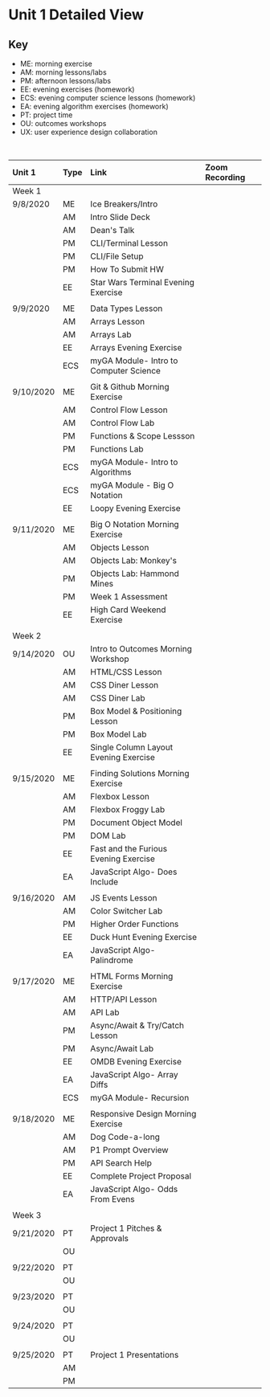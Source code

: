 # Unit 1 Detailed View

## Key

- ME: morning exercise
- AM: morning lessons/labs
- PM: afternoon lessons/labs
- EE: evening exercises (homework)
- ECS: evening computer science lessons (homework)
- EA: evening algorithm exercises (homework)
- PT: project time
- OU: outcomes workshops
- UX: user experience design collaboration

<br>

| **Unit 1** | **Type** | **Link**                               | **Zoom Recording** |
| :--------- | :------- | :------------------------------------- | :----------------- |
| Week 1     |          |                                        |                    |
| 9/8/2020   | ME       | Ice Breakers/Intro                     |                    |
|            | AM       | Intro Slide Deck                       |                    |
|            | AM       | Dean's Talk                            |                    |
|            | PM       | CLI/Terminal Lesson                    |                    |
|            | PM       | CLI/File Setup                         |                    |
|            | PM       | How To Submit HW                       |                    |
|            | EE       | Star Wars Terminal Evening Exercise    |                    |
|            |          |                                        |                    |
| 9/9/2020   | ME       | Data Types Lesson                      |                    |
|            | AM       | Arrays Lesson                          |                    |
|            | AM       | Arrays Lab                             |                    |
|            | EE       | Arrays Evening Exercise                |                    |
|            | ECS      | myGA Module- Intro to Computer Science |                    |
|            |          |                                        |                    |
| 9/10/2020  | ME       | Git & Github Morning Exercise          |                    |
|            | AM       | Control Flow Lesson                    |                    |
|            | AM       | Control Flow Lab                       |                    |
|            | PM       | Functions & Scope Lessson              |                    |
|            | PM       | Functions Lab                          |                    |
|            | ECS      | myGA Module- Intro to Algorithms       |                    |
|            | ECS      | myGA Module - Big O Notation           |                    |
|            | EE       | Loopy Evening Exercise                 |                    |
|            |          |                                        |                    |
| 9/11/2020  | ME       | Big O Notation Morning Exercise        |                    |
|            | AM       | Objects Lesson                         |                    |
|            | AM       | Objects Lab: Monkey's                  |                    |
|            | PM       | Objects Lab: Hammond Mines             |                    |
|            | PM       | Week 1 Assessment                      |                    |
|            | EE       | High Card Weekend Exercise             |                    |
|            |          |                                        |                    |
| Week 2     |          |                                        |                    |
| 9/14/2020  | OU       | Intro to Outcomes Morning Workshop     |                    |
|            | AM       | HTML/CSS Lesson                        |                    |
|            | AM       | CSS Diner Lesson                       |                    |
|            | AM       | CSS Diner Lab                          |                    |
|            | PM       | Box Model & Positioning Lesson         |                    |
|            | PM       | Box Model Lab                          |                    |
|            | EE       | Single Column Layout Evening Exercise  |                    |
|            |          |                                        |                    |
| 9/15/2020  | ME       | Finding Solutions Morning Exercise     |                    |
|            | AM       | Flexbox Lesson                         |                    |
|            | AM       | Flexbox Froggy Lab                     |                    |
|            | PM       | Document Object Model                  |                    |
|            | PM       | DOM Lab                                |                    |
|            | EE       | Fast and the Furious Evening Exercise  |                    |
|            | EA       | JavaScript Algo- Does Include          |                    |
|            |          |                                        |                    |
| 9/16/2020  | AM       | JS Events Lesson                       |                    |
|            | AM       | Color Switcher Lab                     |                    |
|            | PM       | Higher Order Functions                 |                    |
|            | EE       | Duck Hunt Evening Exercise             |                    |
|            | EA       | JavaScript Algo- Palindrome            |                    |
|            |          |                                        |                    |
| 9/17/2020  | ME       | HTML Forms Morning Exercise            |                    |
|            | AM       | HTTP/API Lesson                        |                    |
|            | AM       | API Lab                                |                    |
|            | PM       | Async/Await & Try/Catch Lesson         |                    |
|            | PM       | Async/Await Lab                        |                    |
|            | EE       | OMDB Evening Exercise                  |                    |
|            | EA       | JavaScript Algo- Array Diffs           |                    |
|            | ECS      | myGA Module- Recursion                 |                    |
|            |          |                                        |                    |
| 9/18/2020  | ME       | Responsive Design Morning Exercise     |                    |
|            | AM       | Dog Code-a-long                        |                    |
|            | AM       | P1 Prompt Overview                     |                    |
|            | PM       | API Search Help                        |                    |
|            | EE       | Complete Project Proposal              |                    |
|            | EA       | JavaScript Algo- Odds From Evens       |                    |
|            |          |                                        |                    |
| Week 3     |          |                                        |                    |
| 9/21/2020  | PT       | Project 1 Pitches & Approvals          |                    |
|            | OU       |                                        |                    |
|            |          |                                        |                    |
| 9/22/2020  | PT       |                                        |                    |
|            | OU       |                                        |                    |
|            |          |                                        |                    |
| 9/23/2020  | PT       |                                        |                    |
|            | OU       |                                        |                    |
|            |          |                                        |                    |
| 9/24/2020  | PT       |                                        |                    |
|            | OU       |                                        |                    |
|            |          |                                        |                    |
| 9/25/2020  | PT       | Project 1 Presentations                |                    |
|            | AM       |                                        |                    |
|            | PM       |                                        |                    |
